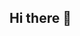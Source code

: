 ## Hi there 👋

<!--

I’m Christine, a Software Engineer based in Nairobi, Kenya 🇰🇪 with a passion for building secure, scalable, and cloud-ready systems that make a difference.

I have years of experience building software across startups and SaaS companies, I specialize in full-stack development with React, Next.js, Node.js, Python, Django, MongoDB and PostgreSQL. I’m also AWS Solutions Architect Associate certified and actively growing my skills in backend infrastructure, identity systems, and DevOps (Docker, Kubernetes, CI/CD).

### 🔭 What I'm Currently Working On
- Developing cross-platform apps used daily by thousands
- Designing reliable backend systems and CI/CD workflows
- Sharpening my system design and distributed architecture skills
- Preparing for my next big leap — working on impactful infrastructure at scale

### 💡 What I Value
- Resilient design over quick fixes  
- Clarity in code and communication  
- Constant curiosity and learning  

### 🧰 My Toolkit
TypeScript, React/React Native, Node.js, Express.js, Python, Django, PostgreSQL, Docker, GitHub Actions, AWS, Kubernetes, and more...

---

🧠 **Fun fact:** I recently caught myself trying to optimize a family group chat like it’s a distributed queue.  
That’s when I knew system design had me in a chokehold.

📫 Let’s connect:  
🌐 [Portfolio](https://wanguiportfolio.vercel.app) • 💼 [LinkedIn](https://linkedin.com/in/christine-wangui-65468120a) • 🧑🏽‍💻 [GitHub](https://github.com/wangui-wamutitu)

> “I build with curiosity, ship with care, and always level up.”

-->
